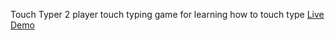 Touch Typer
2 player touch typing game for learning how to touch type
[Live Demo](https://effulgent-shortbread-c7740f.netlify.app)
